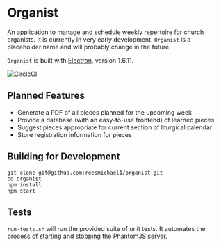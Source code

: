 # Organist

An application to manage and schedule weekly repertoire for church organists. It is currently in very early development. `Organist` is a placeholder name and will probably change in the future.

`Organist` is built with [Electron](http://electron.atom.io), version 1.6.11.

[![CircleCI](https://circleci.com/gh/reesmichael1/organist/tree/master.svg?style=shield)](https://circleci.com/gh/reesmichael1/organist/tree/master)

## Planned Features

- Generate a PDF of all pieces planned for the upcoming week
- Provide a database (with an easy-to-use frontend) of learned pieces
- Suggest pieces appropriate for current section of liturgical calendar
- Store registration information for pieces

## Building for Development

```
git clone git@github.com:reesmichael1/organist.git
cd organist
npm install
npm start
```

## Tests

`run-tests.sh` will run the provided suite of unit tests. It automates the process of starting and stopping the PhantomJS server.
